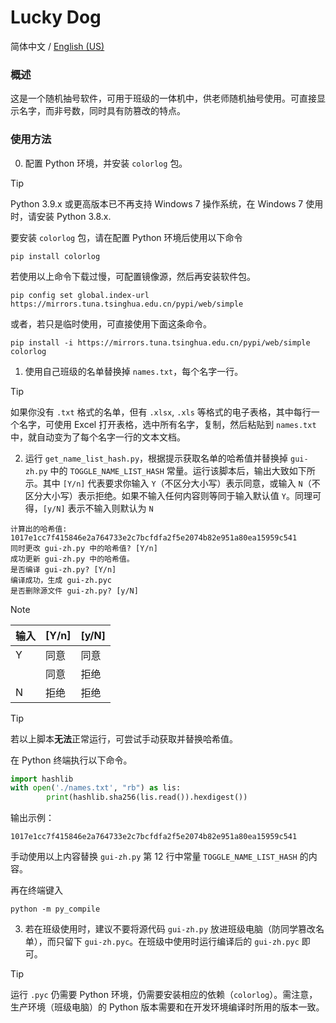 # Lucky Dog

简体中文 / [English (US)](./README_en_US.md)

### 概述

这是一个随机抽号软件，可用于班级的一体机中，供老师随机抽号使用。可直接显示名字，而非号数，同时具有防篡改的特点。

### 使用方法

0. 配置 Python 环境，并安装 `colorlog` 包。

> [!TIP]
> 
> Python 3.9.x 或更高版本已不再支持 Windows 7 操作系统，在 Windows 7 使用时，请安装 Python 3.8.x.
> 
> 要安装 `colorlog` 包，请在配置 Python 环境后使用以下命令
> 
> ```
> pip install colorlog
> ```
> 
> 若使用以上命令下载过慢，可配置镜像源，然后再安装软件包。
> 
> ```
> pip config set global.index-url https://mirrors.tuna.tsinghua.edu.cn/pypi/web/simple
> ```
> 
> 或者，若只是临时使用，可直接使用下面这条命令。
> 
> ```
> pip install -i https://mirrors.tuna.tsinghua.edu.cn/pypi/web/simple colorlog
> ```
> 

1. 使用自己班级的名单替换掉 `names.txt`，每个名字一行。

> [!TIP]
> 
> 如果你没有 `.txt` 格式的名单，但有 `.xlsx`, `.xls` 等格式的电子表格，其中每行一个名字，可使用 Excel 打开表格，选中所有名字，复制，然后粘贴到 `names.txt` 中，就自动变为了每个名字一行的文本文档。

2. 运行 `get_name_list_hash.py`，根据提示获取名单的哈希值并替换掉 `gui-zh.py` 中的 `TOGGLE_NAME_LIST_HASH` 常量。运行该脚本后，输出大致如下所示。其中 `[Y/n]` 代表要求你输入 `Y`（不区分大小写）表示同意，或输入 `N`（不区分大小写）表示拒绝。如果不输入任何内容则等同于输入默认值 `Y`。同理可得，`[y/N]` 表示不输入则默认为 `N`

```
计算出的哈希值: 1017e1cc7f415846e2a764733e2c7bcfdfa2f5e2074b82e951a80ea15959c541
同时更改 gui-zh.py 中的哈希值? [Y/n] 
成功更新 gui-zh.py 中的哈希值。
是否编译 gui-zh.py? [Y/n]      
编译成功，生成 gui-zh.pyc
是否删除源文件 gui-zh.py? [y/N]
```

> [!NOTE]
> 
> |输入|[Y/n]|[y/N]|
> |-|-|-|
> |Y|同意|同意|
> ||同意|拒绝|
> |N|拒绝|拒绝|

> [!TIP]
> 
> 若以上脚本**无法**正常运行，可尝试手动获取并替换哈希值。
> 
> 在 Python 终端执行以下命令。
> 
> ```python
> import hashlib
> with open('./names.txt', "rb") as lis:
>         print(hashlib.sha256(lis.read()).hexdigest())
> ```
> 
> 输出示例：
> ```
> 1017e1cc7f415846e2a764733e2c7bcfdfa2f5e2074b82e951a80ea15959c541
> ```
> 
> 手动使用以上内容替换 `gui-zh.py` 第 12 行中常量 `TOGGLE_NAME_LIST_HASH` 的内容。
> 
> 再在终端键入
> 
> ```
> python -m py_compile 

3. 若在班级使用时，建议不要将源代码 `gui-zh.py` 放进班级电脑（防同学篡改名单），而只留下 `gui-zh.pyc`。在班级中使用时运行编译后的 `gui-zh.pyc` 即可。

> [!TIP]
> 
> 运行 `.pyc` 仍需要 Python 环境，仍需要安装相应的依赖（`colorlog`）。需注意，生产环境（班级电脑）的 Python 版本需要和在开发环境编译时所用的版本一致。